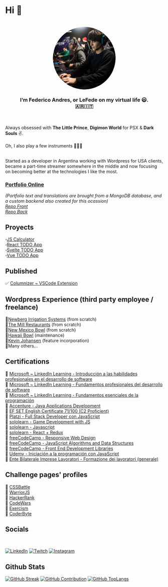 # Hi 👋 
</br>
<div width="300px" align="center">
<img width="200px" src="./img.png"/ align="center" style="border-radius: 50%;">
<h3 align="center">I’m <b>Federico Andres</b>, or <b>LeFede</b> on my virtual life 😃. <br/>🇦🇷🇮🇹</h3>
</div>
</br></br>
Always obsessed with <b>The Little Prince</b>, <b>Digimon World</b> for PSX & <b>Dark Souls</b> ✌.
</br></br>
Oh, I also play a few instruments 🥁🎸🎹
</br></br>

Started as a developer in Argentina working with Wordpress for USA clients, became a part-time streamer somewhere in the middle and now focusing on becoming better at the technologies I like the most.

### [Portfolio Online](https://portfolio-main-tawny.vercel.app/)
_(Portfolio text and translations are brought from a MongoDB database, and a custom backend also created for this ocassion)_
</br>
_[Repo Front](https://github.com/leFede/portfolio-main)_
</br>
_[Repo Back](https://github.com/LeFede/portfolio-main-back)_
</br>

## Proyects
▫[JS Calculator](https://js-calculator-five-kappa.vercel.app/)<br/>
▫[React TODO App](https://react-todo-liard-rho.vercel.app/)<br/>
▫[Svelte TODO App](https://svelte-todo-eta.vercel.app/)<br/>
▫[Vue TODO App](https://vue-todo-five-kappa.vercel.app/)</br>

## Published
✅ [Columnizer ~ VSCode Extension](https://marketplace.visualstudio.com/items?itemName=LeFede.columnize)
</br>


## Wordpress Experience (third party employee / freelance)
🔸[Newberg Irrigation Systems](https://irrigationnet.com/) (from scratch)
</br>
🔸[The Mill Restaurants](https://www.themillrestaurants.com/) (from scratch)
</br>
🔸[New Mexico Bowl](https://newmexicobowl.com/) (from scratch)
</br>
🔸[Hawaii Bowl](https://www.thehawaiibowl.com/) (maintenance)
</br>
🔸[Kevin Johansen](https://kevinjohansen.com/) (feature incorporation)
</br>
🔸Many others...
</br>

## Certifications
🔹 [Microsoft ~ LinkedIn Learning - Introducción a las habilidades profesionales en el desarrollo de software](https://www.linkedin.com/learning/certificates/2363db2e4b01b6700e1e0ad0baadd9587edef6dab624f7cc3a79bbbe0a2a6c44?lipi=urn%3Ali%3Apage%3Ad_flagship3_profile_view_base%3ByiqRKssAQhO33iNzoTWSUQ%3D%3D)
</br>
🔹 [Microsoft ~ LinkedIn Learning - Fundamentos profesionales del desarrollo de software](https://www.linkedin.com/learning/certificates/362303cc43de7262390a93241a5771c36b7b5c4441fcaca5d0563c69ee3d6263?lipi=urn%3Ali%3Apage%3Ad_flagship3_profile_view_base%3ByiqRKssAQhO33iNzoTWSUQ%3D%3D)
</br>
🔹 [Microsoft ~ LinkedIn Learning - Fundamentos esenciales de la programación](https://www.linkedin.com/learning/certificates/fed714c954bbff0c588c6f24e649b2a05a2d4c7161b9c3c87173c11bdc98ce7a)
</br>
🔹 [Accenture - Java Applications Development](https://www.mediafire.com/view/9z55tmhe8c7vb93/Java.jpg/file)
</br>
🔹 [EF SET English Certificate 71/100 (C2 Proficient)](https://www.efset.org/cert/sGESXN)
</br>
🔹 [Platzi - Full Stack Developer con JavaScript](https://platzi.com/p/lefede/learning-path/100-javascript-full-stack/diploma/detalle/)
</br>
🔹 [sololearn - Game Development with JS](https://www.sololearn.com/Certificate/1175-26575590/jpg)
</br>
🔹 [sololearn - Javascript](https://www.sololearn.com/certificates/course/en/26575590/1024/landscape/png)
</br>
🔹 [sololearn - React + Redux](https://www.sololearn.com/Certificate/1097-26575590/jpg)
</br>
🔹 [freeCodeCamp - Responsive Web Design](https://www.freecodecamp.org/certification/lefede/responsive-web-design)
</br>
🔹 [freeCodeCamp - JavaScript Algorithms and Data Structures](https://www.freecodecamp.org/certification/LeFede/javascript-algorithms-and-data-structures)
</br>
🔹 [freeCodeCamp - Front End Development Libraries](https://www.freecodecamp.org/certification/LeFede/front-end-development-libraries)
</br>
🔹 [Udemy - Iniciación a la programación con JavaScript](https://www.udemy.com/certificate/UC-4474e27f-c205-4d78-9017-9c07b25066d5/)
</br>
🔹 [Ente Bilaterale Imprese Lavoratori - Formazione dei lavoratori (generale)](https://drive.google.com/file/d/1km2H5UrApzsVhrWBIRn-b-vCMSdR7axI/view)
</br>

## Challenge pages' profiles
🔸 [CSSBattle](https://cssbattle.dev/player/lefede)
</br>
🔸 [WarriorJS](https://warriorjs.com/lefede)
</br>
🔸 [HackerRank](https://www.hackerrank.com/LeFede)
</br>
🔸 [CodeWars](https://www.codewars.com/users/LeFede)
</br>
🔸 [Exercism](https://exercism.org/profiles/LeFede)
</br>
🔸 [CoderByte](https://coderbyte.com/profile/LeFede)
</br>

## Socials
<!-- 🔗 [LinkedIn](https://www.linkedin.com/in/lefede) -->
<!-- 🎮 [Twitch](https://www.twitch.tv/lefede) -->
<!-- [![Instagram](https://img.shields.io/badge/Instagram-9256c4.svg?logo=instagram)](https://www.instagram.com/lefedeok/) -->
</br>

[![LinkedIn](https://img.shields.io/badge/LinkedIn-%230077B5.svg?logo=linkedin&logoColor=white)](https://linkedin.com/in/lefede)
[![Twitch](https://img.shields.io/twitch/status/LeFede?style=social)](https://www.twitch.tv/lefede)
[![Instagram](https://img.shields.io/badge/Instagram-9256c4.svg?logo=instagram)](https://www.instagram.com/lefedeok/)
</br>


<!-- 📸 [Instagram](https://www.instagram.com/lefedeok/)
🐦 [Twitter](https://twitter.com/lefedeok) -->
<!-- ▶ [Youtube](https://youtube.com/lefede) -->

## Github Stats
[![GitHub Streak](https://streak-stats.demolab.com?user=LeFede&theme=tokyonight&hide_border=false&date_format=j%20M%5B%20Y%5D)](https://streak-stats.demolab.com?user=LeFede&theme=tokyonight&hide_border=false&date_format=j%20M%5B%20Y%5D)
[![GitHub Contribution](https://github-readme-stats.vercel.app/api?username=LeFede&theme=tokyonight&hide_border=false&include_all_commits=false&count_private=false)](https://github-readme-stats.vercel.app/api?username=LeFede&theme=tokyonight&hide_border=false&include_all_commits=false&count_private=false)
[![GitHub TopLangs](https://github-readme-stats.vercel.app/api/top-langs/?username=LeFede&theme=tokyonight&hide_border=false&include_all_commits=false&layout=compact&count_private=false)](https://github-readme-stats.vercel.app/api/top-langs/?username=LeFede&theme=tokyonight&hide_border=false&include_all_commits=false&layout=compact&count_private=false)
</br>
<!---
LeFede/LeFede is a ✨ special ✨ repository because its `README.md` (this file) appears on your GitHub profile.
You can click the Preview link to take a look at your changes.
--->
